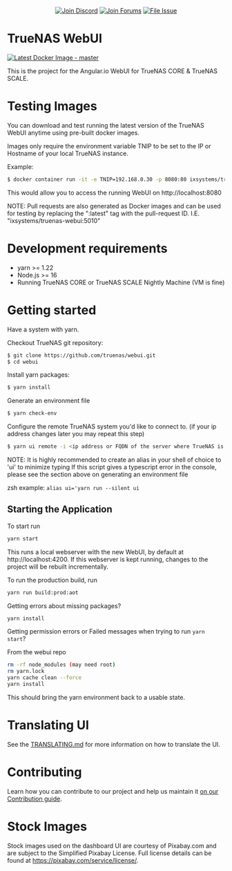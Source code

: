 <p align="center">
 <a href="https://discord.gg/Q3St5fPETd"><img alt="Join Discord" src="https://badgen.net/discord/members/Q3St5fPETd/?icon=discord&label=Join%20the%20TrueNAS%20Community" /></a>
 <a href="https://www.truenas.com/community/"><img alt="Join Forums" src="https://badgen.net/badge/Forums/Post%20Now//purple" /></a>
 <a href="https://ixsystems.atlassian.net/browse/NAS/"><img alt="File Issue" src="https://badgen.net/badge/Jira/File%20Issue//red?icon=jira" /></a>
</p>

TrueNAS WebUI
================
[![Latest Docker Image - master](https://github.com/truenas/webui/actions/workflows/docker_latest.yml/badge.svg)](https://github.com/truenas/webui/actions/workflows/docker_latest.yml)


This is the project for the Angular.io WebUI for TrueNAS CORE & TrueNAS SCALE.

# Testing Images

You can download and test running the latest version of the TrueNAS WebUI anytime using pre-built docker images.

Images only require the environment variable TNIP to be set to the IP or Hostname of your local TrueNAS instance.

Example:

```sh
$ docker container run -it -e TNIP=192.168.0.30 -p 8080:80 ixsystems/truenas-webui:latest
```

This would allow you to access the running WebUI on http://localhost:8080

NOTE: Pull requests are also generated as Docker images and can be used for testing by replacing the ":latest" tag with the pull-request ID. I.E. "ixsystems/truenas-webui:5010"

# Development requirements

  - yarn >= 1.22
  - Node.js >= 16
  - Running TrueNAS CORE or TrueNAS SCALE Nightly Machine (VM is fine)


# Getting started

Have a system with yarn.

Checkout TrueNAS git repository:

```sh
$ git clone https://github.com/truenas/webui.git
$ cd webui
```

Install yarn packages:

```sh
$ yarn install
```

Generate an environment file

```sh
$ yarn check-env
```

Configure the remote TrueNAS system you'd like to connect to.
(if your ip address changes later you may repeat this step)

```sh
$ yarn ui remote -i <ip address or FQDN of the server where TrueNAS is running>
```
NOTE: It is highly recommended to create an alias in your shell of choice to 'ui' to minimize typing
If this script gives a typescript error in the console, please see the section above on generating an environment file

zsh example: `alias ui='yarn run --silent ui`

## Starting the Application

To start run

```sh
yarn start
```

This runs a local webserver with the new WebUI, by default at http://localhost:4200.
If this webserver is kept running, changes to the project will be rebuilt incrementally.

To run the production build, run

```sh
yarn run build:prod:aot
```

Getting errors about missing packages?

```sh
yarn install
```

Getting permission errors or Failed messages when trying to run `yarn start`?

From the webui repo

```sh
rm -rf node_modules (may need root)
rm yarn.lock
yarn cache clean --force
yarn install
```

This should bring the yarn environment back to a usable state.

# Translating UI

See the [TRANSLATING.md](https://github.com/truenas/webui/blob/master/TRANSLATING.md) for more information on how to translate the UI.

# Contributing

Learn how you can contribute to our project and help us maintain it [on our Contribution guide](https://github.com/truenas/webui/blob/master/CONTRIBUTING.md).

# Stock Images

Stock images used on the dashboard UI are courtesy of Pixabay.com and are subject to the Simplified Pixabay License.
Full license details can be found at https://pixabay.com/service/license/.
